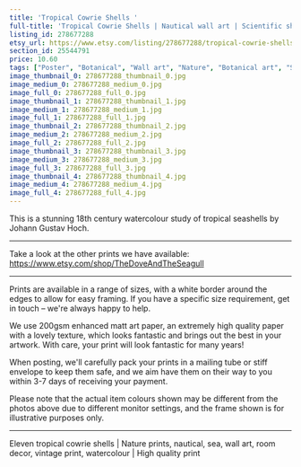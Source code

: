 ```yaml
---
title: 'Tropical Cowrie Shells '
full-title: 'Tropical Cowrie Shells | Nautical wall art | Scientific shell illustrations | Marine ocean life home decor | Beach house, bathroom decor'
listing_id: 278677288
etsy_url: https://www.etsy.com/listing/278677288/tropical-cowrie-shells-nautical-wall-art?utm_source=site&utm_medium=api&utm_campaign=api
section_id: 25544791
price: 10.60
tags: ["Poster", "Botanical", "Wall art", "Nature", "Botanical art", "Sea", "Nautical", "Marine home decor", "Vintage art print", "Shells wall art", "Beach style", "Botanical watercolor", "Science illustration"]
image_thumbnail_0: 278677288_thumbnail_0.jpg
image_medium_0: 278677288_medium_0.jpg
image_full_0: 278677288_full_0.jpg
image_thumbnail_1: 278677288_thumbnail_1.jpg
image_medium_1: 278677288_medium_1.jpg
image_full_1: 278677288_full_1.jpg
image_thumbnail_2: 278677288_thumbnail_2.jpg
image_medium_2: 278677288_medium_2.jpg
image_full_2: 278677288_full_2.jpg
image_thumbnail_3: 278677288_thumbnail_3.jpg
image_medium_3: 278677288_medium_3.jpg
image_full_3: 278677288_full_3.jpg
image_thumbnail_4: 278677288_thumbnail_4.jpg
image_medium_4: 278677288_medium_4.jpg
image_full_4: 278677288_full_4.jpg
---
```

This is a stunning 18th century watercolour study of tropical seashells by Johann Gustav Hoch.

---

Take a look at the other prints we have available:
https://www.etsy.com/shop/TheDoveAndTheSeagull

---

Prints are available in a range of sizes, with a white border around the edges to allow for easy framing. If you have a specific size requirement, get in touch – we&#39;re always happy to help.

We use 200gsm enhanced matt art paper, an extremely high quality paper with a lovely texture, which looks fantastic and brings out the best in your artwork. With care, your print will look fantastic for many years!

When posting, we&#39;ll carefully pack your prints in a mailing tube or stiff envelope to keep them safe, and we aim have them on their way to you within 3-7 days of receiving your payment.

Please note that the actual item colours shown may be different from the photos above due to different monitor settings, and the frame shown is for illustrative purposes only.

---

Eleven tropical cowrie shells | Nature prints, nautical, sea, wall art, room decor, vintage print, watercolour | High quality print
